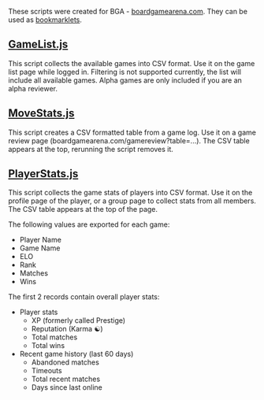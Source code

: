 These scripts were created for BGA - [boardgamearena.com](https://boardgamearena.com). They can be used as [bookmarklets](https://en.wikipedia.org/wiki/Bookmarklet).

## [GameList.js](GameList.js)

This script collects the available games into CSV format.
Use it on the game list page while logged in.
Filtering is not supported currently, the list will include all available games.
Alpha games are only included if you are an alpha reviewer.

## [MoveStats.js](MoveStats.js)

This script creates a CSV formatted table from a game log. Use it on a game review page (boardgamearena.com/gamereview?table=...). The CSV table appears at the top, rerunning the script removes it.

## [PlayerStats.js](PlayerStats.js)

This script collects the game stats of players into CSV format.
Use it on the profile page of the player, or a group page to collect stats from all members.
The CSV table appears at the top of the page.

The following values are exported for each game:
- Player Name
- Game Name
- ELO
- Rank
- Matches
- Wins

The first 2 records contain overall player stats:
- Player stats
    - XP (formerly called Prestige)
    - Reputation (Karma ☯)
    - Total matches
    - Total wins
- Recent game history (last 60 days)
    - Abandoned matches
    - Timeouts
    - Total recent matches
    - Days since last online
